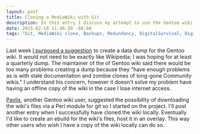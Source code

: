 ```yaml
---
layout: post
title: Cloning a MediaWiki with Git
description: In this entry I discuss my attempt to use the Gentoo wiki without an internet connection.
date: 2015-02-10 11:46:30 -08:00
tags: "Git, MediaWiki clone, Backups, Redundancy, DigitalSurvival, Digital Survival, Survivalist"
---
```


Last week [I purposed a suggestion](https://wiki.gentoo.org/wiki/Gentoo_Wiki:Suggestions#Make_the_Wiki_downloadable) to create a data dump for the Gentoo wiki. It would not need to be exactly like Wikipedia; I was hoping for at least a quarterly dump. The maintainer of the of Gentoo wiki said there would be too many problems creating a dump because they "have enough problems as is with stale documentation and zombie clones of long-gone Community wikis." I understand his concern, however it doesn't solve my problem have having an offline copy of the wiki in the case I lose internet access.

[Pavlix](https://wiki.gentoo.org/wiki/User:Pavlix), another Gentoo wiki user, suggested the possibility of downloading the wiki's files via a Perl module for git so I started on the project. I'll post another entry when I successfully have cloned the wiki locally. Eventually I'd like to create an ebuild for the wiki's files, host it in an overlay. This way other users who wish I have a copy of the wiki locally can do so.

